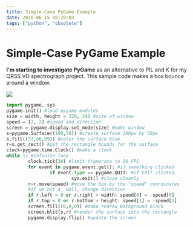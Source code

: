 ```yaml
---
title: Simple-Case PyGame Example
date: 2010-06-15 08:29:03
tags: ["python", "obsolete"]
---
```


# Simple-Case PyGame Example

__I'm starting to investigate PyGame__ as an alternative to PIL and K for my QRSS VD spectrograph project. This sample code makes a box bounce around a window.

<div class="text-center img-border">

![](https://swharden.com/static/2010/06/15/example_pygame.png)

</div>

```python
import pygame, sys
pygame.init() #load pygame modules
size = width, height = 320, 240 #size of window
speed = [2, 2] #speed and direction
screen = pygame.display.set_mode(size) #make window
s=pygame.Surface((100,50)) #create surface 100px by 50px
s.fill((33,66,99)) #color the surface blue
r=s.get_rect() #get the rectangle bounds for the surface
clock=pygame.time.Clock() #make a clock
while 1: #infinite loop
        clock.tick(30) #limit framerate to 30 FPS
        for event in pygame.event.get(): #if something clicked
                if event.type == pygame.QUIT: #if EXIT clicked
                        sys.exit() #close cleanly
        r=r.move(speed) #move the box by the "speed" coordinates
        #if we hit a  wall, change direction
        if r.left < 0 or r.right > width: speed[0] = -speed[0]
        if r.top < 0 or r.bottom > height: speed[1] = -speed[1]
        screen.fill((0,0,0)) #make redraw background black
        screen.blit(s,r) #render the surface into the rectangle
        pygame.display.flip() #update the screen
```